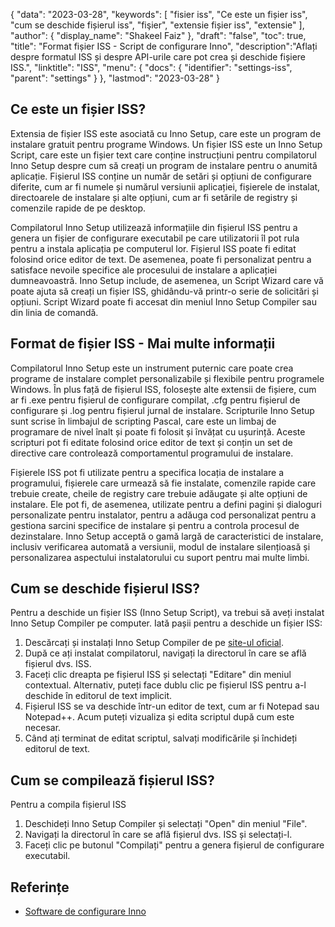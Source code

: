 {
"data": "2023-03-28",
  "keywords": [
"fisier iss",
"Ce este un fișier iss",
"cum se deschide fișierul iss",
"fişier",
"extensie fișier iss",
"extensie"
],
  "author": {
"display_name": "Shakeel Faiz"
},
"draft": "false",
"toc": true,
"title": "Format fișier ISS - Script de configurare Inno",
  "description":"Aflați despre formatul ISS și despre API-urile care pot crea și deschide fișiere ISS.",
"linktitle": "ISS",
  "menu": {
    "docs": {
      "identifier": "settings-iss",
      "parent": "settings"
}
},
"lastmod": "2023-03-28"
}

## Ce este un fișier ISS?

Extensia de fișier ISS este asociată cu Inno Setup, care este un program de instalare gratuit pentru programe Windows. Un fișier ISS este un Inno Setup Script, care este un fișier text care conține instrucțiuni pentru compilatorul Inno Setup despre cum să creați un program de instalare pentru o anumită aplicație. Fișierul ISS conține un număr de setări și opțiuni de configurare diferite, cum ar fi numele și numărul versiunii aplicației, fișierele de instalat, directoarele de instalare și alte opțiuni, cum ar fi setările de registry și comenzile rapide de pe desktop.

Compilatorul Inno Setup utilizează informațiile din fișierul ISS pentru a genera un fișier de configurare executabil pe care utilizatorii îl pot rula pentru a instala aplicația pe computerul lor. Fișierul ISS poate fi editat folosind orice editor de text. De asemenea, poate fi personalizat pentru a satisface nevoile specifice ale procesului de instalare a aplicației dumneavoastră. Inno Setup include, de asemenea, un Script Wizard care vă poate ajuta să creați un fișier ISS, ghidându-vă printr-o serie de solicitări și opțiuni. Script Wizard poate fi accesat din meniul Inno Setup Compiler sau din linia de comandă.

## Format de fișier ISS - Mai multe informații

Compilatorul Inno Setup este un instrument puternic care poate crea programe de instalare complet personalizabile și flexibile pentru programele Windows. În plus față de fișierul ISS, folosește alte extensii de fișiere, cum ar fi .exe pentru fișierul de configurare compilat, .cfg pentru fișierul de configurare și .log pentru fișierul jurnal de instalare. Scripturile Inno Setup sunt scrise în limbajul de scripting Pascal, care este un limbaj de programare de nivel înalt și poate fi folosit și învățat cu ușurință. Aceste scripturi pot fi editate folosind orice editor de text și conțin un set de directive care controlează comportamentul programului de instalare.

Fișierele ISS pot fi utilizate pentru a specifica locația de instalare a programului, fișierele care urmează să fie instalate, comenzile rapide care trebuie create, cheile de registry care trebuie adăugate și alte opțiuni de instalare. Ele pot fi, de asemenea, utilizate pentru a defini pagini și dialoguri personalizate pentru instalator, pentru a adăuga cod personalizat pentru a gestiona sarcini specifice de instalare și pentru a controla procesul de dezinstalare. Inno Setup acceptă o gamă largă de caracteristici de instalare, inclusiv verificarea automată a versiunii, modul de instalare silențioasă și personalizarea aspectului instalatorului cu suport pentru mai multe limbi.

## Cum se deschide fișierul ISS?

Pentru a deschide un fișier ISS (Inno Setup Script), va trebui să aveți instalat Inno Setup Compiler pe computer. Iată pașii pentru a deschide un fișier ISS:

1. Descărcați și instalați Inno Setup Compiler de pe [site-ul oficial](https://jrsoftware.org/isdl.php).
2. După ce ați instalat compilatorul, navigați la directorul în care se află fișierul dvs. ISS.
3. Faceți clic dreapta pe fișierul ISS și selectați "Editare" din meniul contextual. Alternativ, puteți face dublu clic pe fișierul ISS pentru a-l deschide în editorul de text implicit.
4. Fișierul ISS se va deschide într-un editor de text, cum ar fi Notepad sau Notepad++. Acum puteți vizualiza și edita scriptul după cum este necesar.
5. Când ați terminat de editat scriptul, salvați modificările și închideți editorul de text.

## Cum se compilează fișierul ISS?

Pentru a compila fișierul ISS

1. Deschideți Inno Setup Compiler și selectați "Open" din meniul "File".
2. Navigați la directorul în care se află fișierul dvs. ISS și selectați-l.
3. Faceți clic pe butonul "Compilați" pentru a genera fișierul de configurare executabil.

## Referințe
* [Software de configurare Inno](https://jrsoftware.org/isdl.php)


